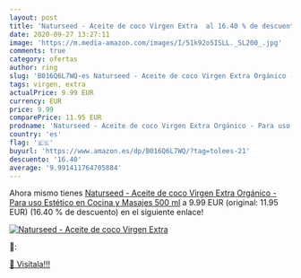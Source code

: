 ```yaml
---
layout: post
title: 'Naturseed - Aceite de coco Virgen Extra  al 16.40 % de descuento'
date: 2020-09-27 13:27:11
image: 'https://m.media-amazon.com/images/I/51k92o5ISLL._SL200_.jpg'
comments: true
category: ofertas
author: ring
slug: 'B016Q6L7WQ-es Naturseed - Aceite de coco Virgen Extra Orgánico - Para...'
tags: virgen, extra
actualPrice: 9.99 EUR
currency: EUR
price: 9.99
comparePrice: 11.95 EUR
prodname: 'Naturseed - Aceite de coco Virgen Extra Orgánico - Para uso Estético  en Cocina y Masajes  500 ml'
country: 'es'
flag: '🇪🇸'
buyurl: 'https://www.amazon.es/dp/B016Q6L7WQ/?tag=tolees-21'
descuento: '16.40'
average: '9.991411764705884'
---
```


Ahora mismo tienes [Naturseed - Aceite de coco Virgen Extra Orgánico - Para uso Estético  en Cocina y Masajes  500 ml](https://www.amazon.es/dp/B016Q6L7WQ/?tag=tolees-21) a 9.99 EUR (original: 11.95 EUR) (16.40 %  de descuento) en el siguiente enlace!

[![Naturseed - Aceite de coco Virgen Extra ](https://m.media-amazon.com/images/I/51k92o5ISLL._SL200_.jpg)](https://www.amazon.es/dp/B016Q6L7WQ/?tag=tolees-21)

🔎:


[🛒 Visítala!!!](https://www.amazon.es/dp/B016Q6L7WQ/?tag=tolees-21)
